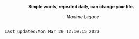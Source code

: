 
<div align="center"><b><span>Simple words, repeated daily, can change your life.</span></b><br><br><i> - Maxime Lagace</i></div>
<br><br><kbd>Last updated:Mon Mar 20 12:10:15 2023</kbd>